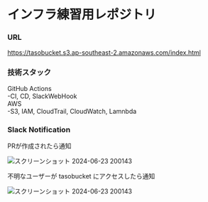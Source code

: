 # インフラ練習用レポジトリ

### URL
https://tasobucket.s3.ap-southeast-2.amazonaws.com/index.html

### 技術スタック
GitHub Actions  
-CI, CD, SlackWebHook  
AWS  
-S3, IAM, CloudTrail, CloudWatch, Lamnbda

### Slack Notification

PRが作成されたら通知

![スクリーンショット 2024-06-23 200143](https://github.com/yatami38/tasosite/assets/110647327/d3585b9e-d28d-445a-b70f-fcebb56b921b)

不明なユーザーが tasobucket にアクセスしたら通知

![スクリーンショット 2024-06-23 200143](https://github.com/yatami38/tasosite/assets/110647327/97bd6ae4-6a99-48f4-92cb-4007adde0d9e)